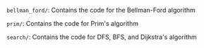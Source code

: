 `bellman_ford/`: Contains the code for the Bellman-Ford algorithm

`prim/`: Contains the code for Prim's algorithm

`search/`: Contains the code for DFS, BFS, and Dijkstra's algorithm
